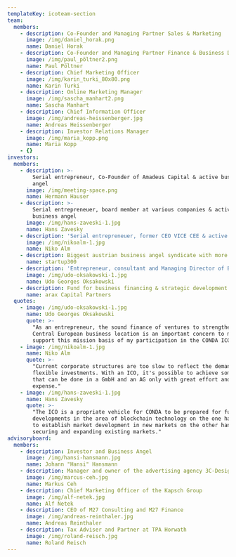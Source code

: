 ```yaml
---
templateKey: icoteam-section
team:
  members:
    - description: Co-Founder and Managing Partner Sales & Marketing
      image: /img/daniel_horak.png
      name: Daniel Horak
    - description: Co-Founder and Managing Partner Finance & Business Development
      image: /img/paul_pöltner2.png
      name: Paul Pöltner
    - description: Chief Marketing Officer
      image: /img/karin_turki_80x80.png
      name: Karin Turki
    - description: Online Marketing Manager
      image: /img/sascha_manhart2.png
      name: Sascha Manhart
    - description: Chief Information Officer
      image: /img/andreas-heissenberger.jpg
      name: Andreas Heissenberger
    - description: Investor Relations Manager
      image: /img/maria_kopp.png
      name: Maria Kopp
    - {}
investors:
  members:
    - description: >-
        Serial entrepreneur, Co-Founder of Amadeus Capital & active business
        angel
      image: /img/meeting-space.png
      name: Hermann Hauser
    - description: >-
        Serial entrepreneuer, board member at various companies & active
        business angel
      image: /img/hans-zaveski-1.jpg
      name: Hans Zavesky
    - description: 'Serial entrepreneuer, former CEO VICE CEE & active business angel'
      image: /img/nikoalm-1.jpg
      name: Niko Alm
    - description: Biggest austrian business angel syndicate with more than 100 mentors
      name: startup300
    - description: 'Entrepreneur, consultant and Managing Director of BoYaSTAR GmbH'
      image: /img/udo-oksakowski-1.jpg
      name: Udo Georges Oksakowski
    - description: Fund for business financing & strategic development
      name: arax Capital Partners
  quotes:
    - image: /img/udo-oksakowski-1.jpg
      name: Udo Georges Oksakowski
      quote: >-
        "As an entrepreneur, the sound finance of ventures to strengthen the
        Central European business location is an important concern to me and to
        support this mission basis of my participation in the CONDA ICO."
    - image: /img/nikoalm-1.jpg
      name: Niko Alm
      quote: >-
        "Current corporate structures are too slow to reflect the demand for
        flexible investments. With an ICO, it's possible to achieve something
        that can be done in a GmbH and an AG only with great effort and
        expense."
    - image: /img/hans-zaveski-1.jpg
      name: Hans Zavesky
      quote: >-
        "The ICO is a propriate vehicle for CONDA to be prepared for future
        developments in the area of blockchain technology on the one hand, and
        to establish market development in new markets on the other hand while
        securing and expanding existing markets."
advisoryboard:
  members:
    - description: Investor and Business Angel
      image: /img/hansi-hansmann.jpg
      name: Johann "Hansi" Hansmann
    - description: Manager and owner of the advertising agency 3C-Design
      image: /img/marcus-ceh.jpg
      name: Markus Ceh
    - description: Chief Marketing Officer of the Kapsch Group
      image: /img/alf-netek.jpg
      name: Alf Netek
    - description: CEO of M27 Consulting and M27 Finance
      image: /img/andreas-reinthaler.jpg
      name: Andreas Reinthaler
    - description: Tax Adviser and Partner at TPA Horwath
      image: /img/roland-reisch.jpg
      name: Roland Reisch
---
```


